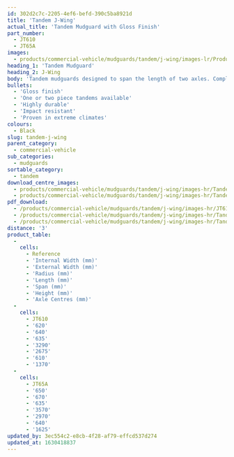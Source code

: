 ```yaml
---
id: 302d2c7c-2205-4ef6-befd-390c5ba8921d
title: 'Tandem J-Wing'
actual_title: 'Tandem Mudguard with Gloss Finish'
part_number:
  - JT610
  - JT65A
images:
  - products/commercial-vehicle/mudguards/tandem/j-wing/images-lr/Product_Image_776x776_(518x518_focus_area)-JT610_01.jpg
heading_1: 'Tandem Mudguard'
heading_2: J-Wing
body: 'Tandem mudguards designed to span the length of two axles. Complete with a gloss finish.'
bullets:
  - 'Gloss finish'
  - 'One or two piece tandems available'
  - 'Highly durable'
  - 'Impact resistant'
  - 'Proven in extreme climates'
colours:
  - Black
slug: tandem-j-wing
parent_category:
  - commercial-vehicle
sub_categories:
  - mudguards
sortable_category:
  - tandem
download_centre_images:
  - products/commercial-vehicle/mudguards/tandem/j-wing/images-hr/Tandem-J-Wing_01.jpg
  - products/commercial-vehicle/mudguards/tandem/j-wing/images-hr/Tandem-J-Wing_02.jpg
pdf_download:
  - /products/commercial-vehicle/mudguards/tandem/j-wing/images-hr/JT610_01.jpg
  - /products/commercial-vehicle/mudguards/tandem/j-wing/images-hr/Tandem-J-Wing_01.jpg
  - /products/commercial-vehicle/mudguards/tandem/j-wing/images-hr/Tandem-J-Wing_02.jpg
distance: '3'
product_table:
  -
    cells:
      - Reference
      - 'Internal Width (mm)'
      - 'External Width (mm)'
      - 'Radius (mm)'
      - 'Length (mm)'
      - 'Span (mm)'
      - 'Height (mm)'
      - 'Axle Centres (mm)'
  -
    cells:
      - JT610
      - '620'
      - '640'
      - '635'
      - '3290'
      - '2675'
      - '610'
      - '1370'
  -
    cells:
      - JT65A
      - '650'
      - '670'
      - '635'
      - '3570'
      - '2970'
      - '640'
      - '1625'
updated_by: 3ec554c2-e8cb-4f28-af79-effcd537d274
updated_at: 1630418837
---
```


